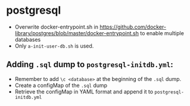 # postgresql

* Overwrite docker-entrypoint.sh in https://github.com/docker-library/postgres/blob/master/docker-entrypoint.sh to enable multiple databases
* Only `a-init-user-db.sh` is used.

## Adding `.sql` dump to `postgresql-initdb.yml`:

* Remember to add `\c <database>` at the beginning of the `.sql` dump.
* Create a configMap of the `.sql` dump
* Retrieve the configMap in YAML format and append it to `postgresql-initdb.yml`
